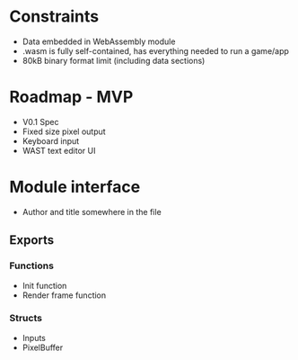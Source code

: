 # 

# Constraints

- Data embedded in WebAssembly module
- .wasm is fully self-contained, has everything needed to run a game/app
- 80kB binary format limit (including data sections)

# Roadmap - MVP
- V0.1 Spec
- Fixed size pixel output
- Keyboard input
- WAST text editor UI

# Module interface
- Author and title somewhere in the file
## Exports
### Functions
 - Init function
 - Render frame function
### Structs
 - Inputs
 - PixelBuffer
